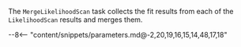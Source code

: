 The `MergeLikelihoodScan` task collects the fit results from each of the `LikelihoodScan` results and merges them.

<div class="dhi_parameter_table">

--8<-- "content/snippets/parameters.md@-2,20,19,16,15,14,48,17,18"

</div>
